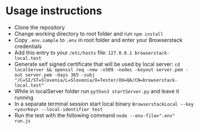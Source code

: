 # Usage instructions 
- Clone the repository
- Change working directory to root folder and run `npm install`
- Copy `.env.sample` to `.env` in root folder and enter your Browserstack credentials
- Add this entry to your `/etc/hosts` file: `127.0.0.1 browserstack-local.test`
- Generate self signed certificate that will be used by local server: `cd localServer && openssl req -new -x509 -nodes -keyout server.pem -out server.pem -days 365 -subj "/C=SI/ST=Slovenia/L=Slovenia/O=Tester/OU=QA/CN=browserstack-local.test"`
- While in localServer folder run `python3 startServer.py` and leave it running
- In a separate terminal session start local binary `BrowserstackLocal --key <yourKey> --local-identifier test`
- Run the test with the following command `node --env-file=".env" run.js`